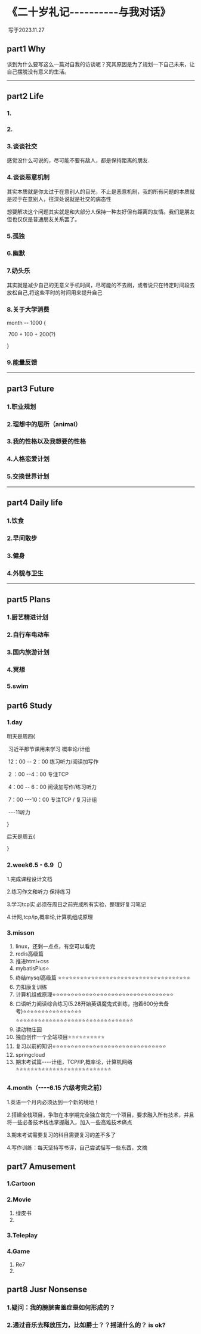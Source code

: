 # 								《二十岁礼记----------与我对话》

​																								写于2023.11.27  																



## part1  Why

谈到为什么要写这么一篇对自我的访谈呢？究其原因是为了规划一下自己未来，让自己摆脱没有意义的生活。

-------------------------------------------------------------------------------------------------------------------------------------------------------------------------------------------

## part2 Life

### 1.

### 2.

### 3.谈谈社交

感觉没什么可说的，尽可能不要有敌人，都是保持距离的朋友.

### 4.谈谈恶意机制

其实本质就是你太过于在意别人的目光，不止是恶意机制，我的所有问题的本质就是过于在意别人，往深处说就是社交的病态性

想要解决这个问题其实就是和大部分人保持一种友好但有距离的友情。我们是朋友但也仅仅是普通朋友关系罢了。



### 5.孤独

### 6.幽默

### 7.奶头乐

其实就是减少自己的无意义手机时间，尽可能的不去刷，或者说只在特定时间段去放松自己,将这些平时的时间用来提升自己

### 8.关于大学消费

month  -- 1000  { 

​			700 + 100 + 200(?)

}

### 9.能量反馈

-------------------------------------------------------------------------------------------------------------------------------------------------------------------------------------------

## part3 Future

### 1.职业规划

### 2.理想中的居所（animal）

### 3.我的性格以及我想要的性格

### 4.人格恋爱计划

### 5.交换世界计划

-------------------------------------------------------------------------------------------------------------------------------------------------------------------------------------------

## part4 Daily life

### 1.饮食

### 2.早间散步

### 3.健身

### 4.外貌与卫生

-------------------------------------------------------------------------------------------------------------------------------------------------------------------------------------------

## part5 Plans

### 1.厨艺精进计划

### 2.自行车电动车

### 3.国内旅游计划

### 4.冥想

### 5.swim













## part6 Study

### 1.day

明天是周四{

​	习近平那节课用来学习 概率论/计组

​	12：00 -- 2：00 练习听力/阅读加写作

​	 2 ：00   --4：00 专注TCP

​     4：00   --  6：00 阅读加写作/练习听力

​	7：00 ---10：00 专注TCP / 复习计组

​	---11听力

}

后天是周五{



}





### 2.week6.5 - 6.9（）

1.完成课程设计文档

2.练习作文和听力   保持练习

3.学习tcp实    必须在周日之前完成所有实验，整理好复习笔记

4.计网,tcp/ip,概率论,计算机组成原理







### 3.misson

1. linux，还剩一点点，有空可以看完
1. redis高级篇
1. 推进html+css
1. mybatisPlus⭐
1. 终结mysql高级篇 ⭐⭐⭐⭐⭐⭐⭐⭐⭐⭐⭐⭐⭐⭐⭐⭐⭐⭐⭐⭐⭐⭐⭐⭐⭐⭐⭐⭐⭐⭐⭐⭐⭐⭐⭐⭐
1. 力扣康复训练
1. 计算机组成原理⭐⭐⭐⭐⭐⭐⭐⭐⭐⭐⭐⭐⭐⭐⭐⭐⭐⭐⭐⭐⭐⭐⭐⭐⭐⭐⭐⭐⭐⭐⭐⭐⭐
1. 口语听力阅读综合练习(5.28开始英语魔鬼式训练，抱着600分去备考)⭐⭐⭐⭐⭐⭐⭐⭐⭐⭐⭐⭐⭐⭐⭐⭐
   ⭐⭐⭐⭐⭐⭐⭐⭐⭐⭐⭐⭐⭐⭐⭐⭐⭐⭐⭐⭐⭐⭐⭐⭐⭐⭐⭐⭐⭐⭐⭐⭐
1. 读动物庄园
1. 独自创作一个全站项目⭐⭐⭐⭐⭐⭐⭐⭐⭐⭐
1. 复习以前的知识⭐⭐⭐⭐⭐⭐⭐⭐⭐⭐⭐⭐⭐⭐⭐⭐⭐⭐⭐⭐⭐⭐⭐⭐⭐⭐⭐⭐⭐⭐⭐
1. springcloud
1. 期末考试篇----计组，TCP/IP,概率论，计算机网络⭐⭐⭐⭐⭐⭐⭐⭐⭐⭐⭐⭐⭐⭐⭐⭐⭐⭐⭐⭐⭐⭐⭐⭐⭐⭐







### 4.month（----6.15 六级考完之前）

1.英语一个月内必须达到一个新的境地！

2.搭建全栈项目，争取在本学期完全独立做完一个项目，要求融入所有技术，并且将一些必备技术栈也掌握融入，加入一些高难技术痛点

3.期末考试需要复习的科目需要复习的差不多了

4.写作训练：每天坚持写书评，自己尝试描写一些东西，文摘









## part7 Amusement

### 1.Cartoon  

### 2.Movie

1. 绿皮书
3. 

### 3.Teleplay



### 4.Game

1. Re7
1. 



## part8 Jusr Nonsense

### 1.疑问：我的膀胱害羞症是如何形成的？

### 2.通过音乐去释放压力，比如爵士？？摇滚什么的？ is ok?
